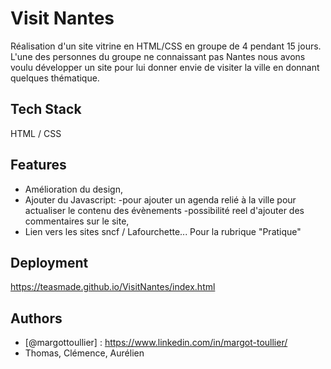 
# Visit Nantes

Réalisation d'un site vitrine en HTML/CSS en groupe de 4 pendant 15 jours.
L'une des personnes du groupe ne connaissant pas Nantes nous avons voulu développer un site pour lui donner envie de visiter la ville en donnant quelques thématique.







## Tech Stack

HTML / CSS



  
## Features

- Amélioration du design,
- Ajouter du Javascript:
   -pour ajouter un agenda relié à la ville pour actualiser le contenu des évènements
   -possibilité reel d'ajouter des commentaires sur le site,
- Lien vers les sites sncf / Lafourchette... Pour la rubrique "Pratique"
## Deployment

https://teasmade.github.io/VisitNantes/index.html

  
## Authors

- [@margottoullier] : https://www.linkedin.com/in/margot-toullier/
- Thomas, Clémence, Aurélien

  
